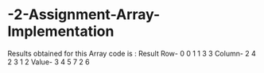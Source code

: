 # -2-Assignment-Array-Implementation

Results obtained for this Array code is :
Result
Row- 0 0 1 1 3 3
Column- 2 4 2 3 1 2
Value- 3 4 5 7 2 6

